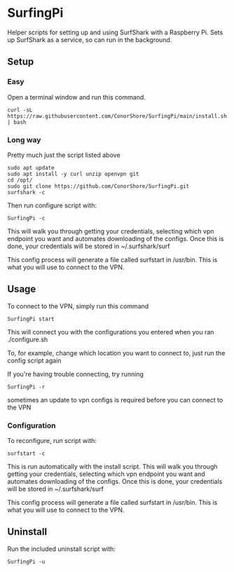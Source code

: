 # SurfingPi
Helper scripts for setting up and using SurfShark with a Raspberry Pi. Sets up SurfShark as a service, so can run in the background.

## Setup
### Easy
Open a terminal window and run this command. 

    curl -sL https://raw.githubusercontent.com/ConorShore/SurfingPi/main/install.sh | bash
    
### Long way
Pretty much just the script listed above

    sudo apt update
    sudo apt install -y curl unzip openvpn git
    cd /opt/
    sudo git clone https://github.com/ConorShore/SurfingPi.git
    surfshark -c
    

Then run configure script with:
  
    SurfingPi -c
   
This will walk you through getting your credentials, selecting which vpn endpoint you want and automates downloading of the configs.
Once this is done, your credentials will be stored in ~/.surfshark/surf

This config process will generate a file called surfstart in /usr/bin. This is what you will use to connect to the VPN. 

## Usage

To connect to the VPN, simply run this command

    SurfingPi start
  
This will connect you with the configurations you entered when you ran ./configure.sh

To, for example, change which location you want to connect to, just run the config script again

If you're having trouble connecting, try running

    SurfingPi -r
   
sometimes an update to vpn configs is required before you can connect to the VPN

### Configuration

To reconfigure, run script with:
  
    surfstart -c
   
This is run automatically with the install script. This will walk you through getting your credentials, selecting which vpn endpoint you want and automates downloading of the configs.
Once this is done, your credentials will be stored in ~/.surfshark/surf

This config process will generate a file called surfstart in /usr/bin. This is what you will use to connect to the VPN.

## Uninstall

Run the included uninstall script with:

    SurfingPi -u
